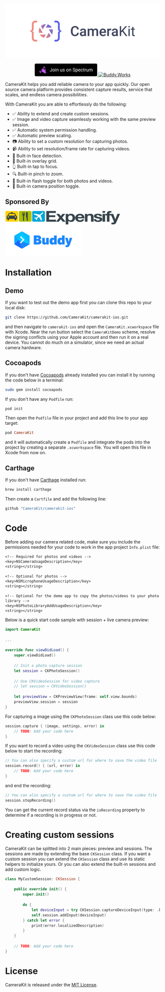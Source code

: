 <p align="center">
    <a href="https://camerakit.io" target="_blank">
        <img alt='CameraKit Header' src='.repo/gh-readme-header.svg' />
    </a>
</p>

<p align="center">
    <a href="https://spectrum.chat/camerakit/">
        <img alt="Join Spectrum" height="42px" src=".repo/gh-readme-spectrum-button.svg" >
    </a>
    <a href="https://buddy.works/" target="_blank">
        <img alt='Buddy.Works' height="41px" src='https://assets.buddy.works/automated-dark.svg'/>
    </a>
</p>

CameraKit helps you add reliable camera to your app quickly. Our open source camera platform provides consistent capture results, service that scales, and endless camera possibilities.

With CameraKit you are able to effortlessly do the following: 

- ✅ Ability to extend and create custom sessions.
- ✅ Image and video capture seamlessly working with the same preview session.
- ✅ Automatic system permission handling.
- ✅ Automatic preview scaling.
- 📷 Ability to set a custom resolution for capturing photos.
- 📹 Ability to set resolution/frame rate for capturing videos.
- 👱‍ Built-in face detection.
- 📐 Built-in overlay grid.
- 👆 Built-in tap to focus.
- 🔍 Built-in pinch to zoom.
- 📸 Built-in flash toggle for both photos and videos.
- 🤳 Built-in camera position toggle.

## Sponsored By
<a href="https://www.expensify.com/"><img alt="Expensify" src=".repo/gh-readme-expensify-logo.svg" height="45px" width="375px" align="center"></a>
<a href="https://www.buddy.works/"><img alt="Buddy.Works" src=".repo/gh-readme-buddyworks-logo.png" height="100px"  width="250px" align="center"></a>

# Installation

## Demo

If you want to test out the demo app first you can clone this repo to your local disk:

```bash
git clone https://github.com/CameraKit/camerakit-ios.git
```

and then navigate to `camerakit-ios` and open the `CameraKit.xcworkspace` file with Xcode. Near the run button select the `CameraKitDemo` scheme, resolve the signing conflicts using your Apple account and then run it on a real device. You cannot do much on a simulator, since we need an actual camera hardware.

## Cocoapods

If you don't have [Cocoapods](https://cocoapods.org/) already installed you can install it by running the code below in a terminal:

```bash
sudo gem install cocoapods
```

If you don't have any `Podfile` run:

```bash
pod init
```

Then open the `Podfile` file in your project and add this line to your app target:

```ruby
pod CameraKit
```

and it will automatically create a `Podfile` and integrate the pods into the project by creating a separate `.xcworkspace` file. You will open this file in Xcode from now on.

## Carthage

If you don't have [Carthage](https://github.com/Carthage/Carthage) installed run:

```bash
brew install carthage
```

Then create a `Cartfile` and add the following line:

```ruby
github "CameraKit/camerakit-ios"
```

# Code

Before adding our camera related code, make sure you include the permissions needed for your code to work in the app project `Info.plist` file:

```plist
<!-- Required for photos and videos -->
<key>NSCameraUsageDescription</key>
<string></string>

<!-- Optional for photos -->
<key>NSMicrophoneUsageDescription</key>
<string></string>

<!-- Optional for the demo app to copy the photos/videos to your photo library -->
<key>NSPhotoLibraryAddUsageDescription</key>
<string></string>
```

Below is a quick start code sample with session + live camera preview:

```swift
import CameraKit

...

override func viewDidLoad() {
    super.viewDidLoad()

    // Init a photo capture session
    let session = CKPhotoSession()
    
    // Use CKVideoSession for video capture
    // let session = CKVideoSession()
    
    let previewView = CKPreviewView(frame: self.view.bounds)
    previewView.session = session
}
```

For capturing a image using the `CKPhotoSession` class use this code below:

```swift
session.capture { (image, settings, error) in
    // TODO: Add your code here
}
```

If you want to record a video using the `CKVideoSession` class use this code below to start the recording:

```swift
// You can also specify a custom url for where to save the video file
session.record() { (url, error) in
    // TODO: Add your code here
}
```

and end the recording:

```swift
// You can also specify a custom url for where to save the video file
session.stopRecording()
```

You can get the current record status via the `isRecording` property to determine if a recording is in progress or not.

# Creating custom sessions

CameraKit can be splitted into 2 main pieces: preview and sessions. The sessions are made by extending the base `CKSession` class. If you want a custom session you can extend the `CKSession` class and use its static helpers to initialize yours. Or you can also extend the built-in sessions and add custom logic.

```swift
class MyCustomSession: CKSession {

    public override init() {
        super.init()
        
        do {
            let deviceInput = try CKSession.captureDeviceInput(type: .backCamera)
            self.session.addInput(deviceInput)
        } catch let error {
            print(error.localizedDescription)
        }
    }

    // TODO: Add your code here
}
```

# License

CameraKit is released under the [MIT License](LICENSE.md).
